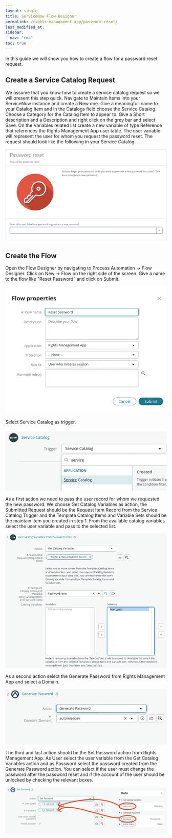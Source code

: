 ```yaml
---
layout: single
title: ServiceNow Flow Designer
permalink: /rights-management-app/password-reset/
last_modified_at: 
sidebar:
  nav: "rma"
toc: true
---
```


In this guide we will show you how to create a flow for a password reset request.

## Create a Service Catalog Request

We assume that you know how to create a service catalog request so we will present this step quick. Navigate to Maintain Items into your ServiceNow instance and create a New one. Give a meaningfull name to your Catalog Item and in the Catalogs field choose the Service Catalog. Choose a Category for the Catalog Item to appear to. Give a Short description and a Description and right click on the grey bar and select Save. On the Variables related list create a new variable of type Reference that references the Rights Management App user table. The user variable will represent the user for whom you request the password reset. The request should look like the following in your Service Catalog.

![Request](/assets/images/x_autps_active_dir_passreset.webp)


## Create the Flow

Open the Flow Designer by navigating to Process Automation -> Flow Designer. Click on New -> Flow on the right side of the screen. Give a name to the flow like "Reset Password" and click on Submit. 

![Flow creation](/assets/images/x_autps_active_dir_flowcreate.webp)

Select Service Catalog as trigger.

![Flow trigger](/assets/images/x_autps_active_dir_flowtrigger.webp)

 As a first action we need to pass the user record for whom we requested the new password. We choose Get Catalog Variables as action, the Submitted Request should be the Request Item Record from the Service Catalog Trigger and the Template Catalog Items and Variable Sets should be the maintain item you created in step 1. From the available catalog variables select the user variable and pass to the selected list. 
 
 ![Step1](/assets/images/x_autps_active_dir_flowaction1.webp)

 As a second action select the Generate Password from Rights Management App and select a Domain. 
 
 ![Step2](/assets/images/x_autps_active_dir_flowaction2.webp)

The third and last action should be the Set Password action from Rights Management App. As User select the user variable from the Get Catalog Variables action and as Password select the password created from the Generate Password action. You can select if the user must change the password after the password reset and if the account of the user should be unlocked by checking the relevant boxes.

![Step3](/assets/images/x_autps_active_dir_flowaction3.webp)


